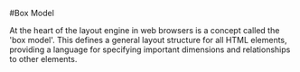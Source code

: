 #Box Model

At the heart of the layout engine in web browsers is a concept called the 'box model'. This defines a general layout structure for all HTML elements, providing a language for specifying important dimensions and relationships to other elements.
